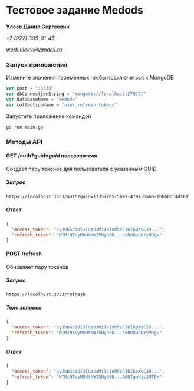 # Тестовое задание Medods

**Улеев Данил Сергеевич**

_+7 (922) 305-01-45_

*work.uleev@yandex.ru*

### Запуск приложения

Измените значения переменных чтобы подключиться к MongoDB

```go
var port = ":3333"
var dbConnectionString = "mongodb://localhost:27017/"
var databaseName = "medods"
var collectionName = "user_refresh_tokens"
```

Запустите приложение командой

```
go run main.go
```

### Методы API

#### GET /auth?guid=_guid пользователя_

Создает пару токенов для пользователя с указанным GUID

##### Запрос

```
https://localhost:3333/auth?guid=13357205-5b97-4794-ba66-1bb603c4df61
```

##### Ответ

```json
{
  "access_token": "eyJhbGciOiJIUzUxMiIsInR5cCI6IkpXVCJ9...",
  "refresh_token": "MTMzNTcyMDUtNWI5Ny00N...c6NDQuODYyMDg="
}
```

#### POST /refresh

Обновляет пару токенов

##### Запрос

```
https://localhost:3333/refresh
```

##### Тело запроса

```json
{
  "access_token": "eyJhbGciOiJIUzUxMiIsInR5cCI6IkpXVCJ9...",
  "refresh_token": "MTMzNTcyMDUtNWI5Ny00N...c6NDQuODYyMDg="
}
```

##### Ответ

```json
{
  "access_token": "eyJhbGciOiJIUzUxMiIsInR5cCI6IkpXVCJ9...",
  "refresh_token": "MTMzNTcyMDUtNWI5Ny00N...A6NTguNjc1MTE="
}
```

